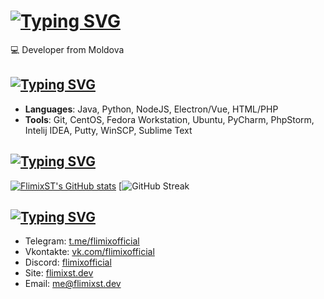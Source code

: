 [![Typing SVG](https://readme-typing-svg.demolab.com?font=Orbitron&pause=1000&color=F7F7F7&random=false&width=435&lines=%F0%9F%91%8B+Hello+there!+I'm+FlimixST)](https://flimixst.dev)
=========================================

💻 Developer from Moldova

[![Typing SVG](https://readme-typing-svg.demolab.com?font=Orbitron&pause=1000&color=411FF7&random=false&width=435&lines=%F0%9F%8D%B3+Skills+and+Technologies)](https://flimixst.dev)
--------------------------

*   **Languages**: Java, Python, NodeJS, Electron/Vue, HTML/PHP
*   **Tools**: Git, CentOS, Fedora Workstation, Ubuntu, PyCharm, PhpStorm, Intelij IDEA, Putty, WinSCP, Sublime Text

[![Typing SVG](https://readme-typing-svg.demolab.com?font=Orbitron&pause=1000&color=F70000&random=false&width=435&lines=%F0%9F%93%88+GitHub+Stats)](https://flimixst.dev)
---------------

[![FlimixST's GitHub stats](https://github-readme-stats.vercel.app/api?username=FlimixST&show_icons=true&theme=jolly)](https://flimixst.dev)
[![GitHub Streak](https://streak-stats.demolab.com?user=flimixst&theme=catppuccin-macchiato)

[![Typing SVG](https://readme-typing-svg.demolab.com?font=Orbitron&pause=1000&color=3115F7&random=false&width=435&lines=%F0%9F%93%AB+Get+in+Touch)](https://flimixst.dev)
---------------

*   Telegram: [t.me/flimixofficial](https://t.me/flimixofficial/)
*   Vkontakte: [vk.com/flimixofficial](vk.com/flimixofficial)
*   Discord: [flimixofficial](https://discord.com/users/1120534568018116669)
*   Site: [flimixst.dev](https://flimixst.dev)
*   Email: [me@flimixst.dev](mailto:me@flimixst.dev)
